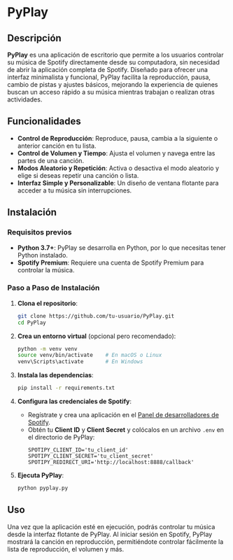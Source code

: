# PyPlay

## Descripción

**PyPlay** es una aplicación de escritorio que permite a los usuarios controlar su música de Spotify directamente desde su computadora, sin necesidad de abrir la aplicación completa de Spotify. Diseñado para ofrecer una interfaz minimalista y funcional, PyPlay facilita la reproducción, pausa, cambio de pistas y ajustes básicos, mejorando la experiencia de quienes buscan un acceso rápido a su música mientras trabajan o realizan otras actividades.

## Funcionalidades

- **Control de Reproducción**: Reproduce, pausa, cambia a la siguiente o anterior canción en tu lista.
- **Control de Volumen y Tiempo**: Ajusta el volumen y navega entre las partes de una canción.
- **Modos Aleatorio y Repetición**: Activa o desactiva el modo aleatorio y elige si deseas repetir una canción o lista.
- **Interfaz Simple y Personalizable**: Un diseño de ventana flotante para acceder a tu música sin interrupciones.

## Instalación

### Requisitos previos

- **Python 3.7+**: PyPlay se desarrolla en Python, por lo que necesitas tener Python instalado.
- **Spotify Premium**: Requiere una cuenta de Spotify Premium para controlar la música.

### Paso a Paso de Instalación

1. **Clona el repositorio**:
   ```bash
   git clone https://github.com/tu-usuario/PyPlay.git
   cd PyPlay
   ```

2. **Crea un entorno virtual** (opcional pero recomendado):
   ```bash
   python -m venv venv
   source venv/bin/activate    # En macOS o Linux
   venv\Scripts\activate       # En Windows
   ```

3. **Instala las dependencias**:
   ```bash
   pip install -r requirements.txt
   ```

4. **Configura las credenciales de Spotify**:
   - Regístrate y crea una aplicación en el [Panel de desarrolladores de Spotify](https://developer.spotify.com/dashboard).
   - Obtén tu **Client ID** y **Client Secret** y colócalos en un archivo `.env` en el directorio de PyPlay:
     ```
     SPOTIPY_CLIENT_ID='tu_client_id'
     SPOTIPY_CLIENT_SECRET='tu_client_secret'
     SPOTIPY_REDIRECT_URI='http://localhost:8888/callback'
     ```

5. **Ejecuta PyPlay**:
   ```bash
   python pyplay.py
   ```

## Uso

Una vez que la aplicación esté en ejecución, podrás controlar tu música desde la interfaz flotante de PyPlay. Al iniciar sesión en Spotify, PyPlay mostrará la canción en reproducción, permitiéndote controlar fácilmente la lista de reproducción, el volumen y más.
